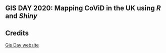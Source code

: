 ## GIS DAY 2020: Mapping CoViD in the UK using *R* and *Shiny*



























## Credits
[Gis Day website](https://www.gisday.com/en-us/overview)
